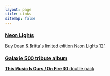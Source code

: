 ```yaml
---
layout: page
title: Links
sitemap: false
---
```

<div class="list-group">
  <a href="/2020/11/28/new-dean-and-britta-ep-neon-lights/" class="list-group-item list-group-item-info">
    <h3 class="list-group-item-heading">Neon Lights</h3>
    <p class="list-group-item-text">Buy Dean & Britta's limited edition Neon Lights 12"</p>
  </a>
</div>

<div class="list-group">
  <a href="https://aheadfullofwishes.bandcamp.com/merch" class="list-group-item list-group-item-info">
    <h3 class="list-group-item-heading">Galaxie 500 tribute album</h3>
    <p class="list-group-item-text"><strong>This Music Is Ours / On Fire 30</strong> double pack</p>
  </a>
</div>

